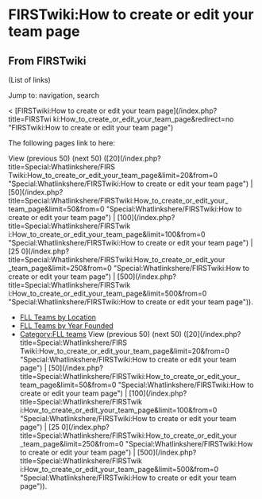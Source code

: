 # FIRSTwiki:How to create or edit your team page

## From FIRSTwiki

(List of links)

Jump to: navigation, search

< [FIRSTwiki:How to create or edit your team page](/index.php?title=FIRSTwi
ki:How_to_create_or_edit_your_team_page&redirect=no "FIRSTwiki:How to create
or edit your team page")

The following pages link to here:

View (previous 50) (next 50) ([20](/index.php?title=Special:Whatlinkshere/FIRS
Twiki:How_to_create_or_edit_your_team_page&limit=20&from=0 "Special:Whatlinkshere/FIRSTwiki:How to create or edit your team page") | [50](/index.php?title=Special:Whatlinkshere/FIRSTwiki:How_to_create_or_edit_your_
team_page&limit=50&from=0 "Special:Whatlinkshere/FIRSTwiki:How to create or
edit your team page") | [100](/index.php?title=Special:Whatlinkshere/FIRSTwik
i:How_to_create_or_edit_your_team_page&limit=100&from=0 "Special:Whatlinkshere/FIRSTwiki:How to create or edit your team page") | [25 0](/index.php?title=Special:Whatlinkshere/FIRSTwiki:How_to_create_or_edit_your
_team_page&limit=250&from=0 "Special:Whatlinkshere/FIRSTwiki:How to create or
edit your team page") | [500](/index.php?title=Special:Whatlinkshere/FIRSTwik
i:How_to_create_or_edit_your_team_page&limit=500&from=0 "Special:Whatlinkshere/FIRSTwiki:How to create or edit your team page")).

- [FLL Teams by Location](FLL_Teams_by_Location "FLL Teams by Location")
- [FLL Teams by Year Founded](FLL_Teams_by_Year_Founded "FLL Teams by Year Founded")
- [Category:FLL teams](Category:FLL_teams "Category:FLL teams") View (previous 50) (next 50) ([20](/index.php?title=Special:Whatlinkshere/FIRS
  Twiki:How_to_create_or_edit_your_team_page&limit=20&from=0 "Special:Whatlinkshere/FIRSTwiki:How to create or edit your team page") | [50](/index.php?title=Special:Whatlinkshere/FIRSTwiki:How_to_create_or_edit_your_
  team_page&limit=50&from=0 "Special:Whatlinkshere/FIRSTwiki:How to create or
  edit your team page") | [100](/index.php?title=Special:Whatlinkshere/FIRSTwik
  i:How_to_create_or_edit_your_team_page&limit=100&from=0 "Special:Whatlinkshere/FIRSTwiki:How to create or edit your team page") | [25 0](/index.php?title=Special:Whatlinkshere/FIRSTwiki:How_to_create_or_edit_your
  _team_page&limit=250&from=0 "Special:Whatlinkshere/FIRSTwiki:How to create or
  edit your team page") | [500](/index.php?title=Special:Whatlinkshere/FIRSTwik
  i:How_to_create_or_edit_your_team_page&limit=500&from=0 "Special:Whatlinkshere/FIRSTwiki:How to create or edit your team page")).
